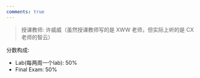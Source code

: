 ```yaml
---
comments: true
---
```


> 授课教师: 许威威（虽然授课教师写的是 XWW 老师，但实际上听的是 CX 老师的智云）

分数构成:

- Lab(每两周一个lab): 50%
- Final Exam: 50%
